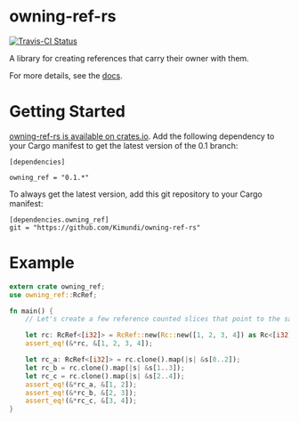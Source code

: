 owning-ref-rs
==============

[![Travis-CI Status](https://travis-ci.org/Kimundi/owning-ref-rs.png?branch=master)](https://travis-ci.org/Kimundi/owning-ref-rs)

A library for creating references that carry their owner with them.

For more details, see the [docs](http://kimundi.github.io/owning-ref-rs/owning_ref/index.html).

# Getting Started

[owning-ref-rs is available on crates.io](https://crates.io/crates/owning_ref).
Add the following dependency to your Cargo manifest to get the latest version of the 0.1 branch:
```
[dependencies]

owning_ref = "0.1.*"
```

To always get the latest version, add this git repository to your
Cargo manifest:

```
[dependencies.owning_ref]
git = "https://github.com/Kimundi/owning-ref-rs"
```
# Example

```rust
extern crate owning_ref;
use owning_ref::RcRef;

fn main() {
    // Let's create a few reference counted slices that point to the same memory:

    let rc: RcRef<[i32]> = RcRef::new(Rc::new([1, 2, 3, 4]) as Rc<[i32]>);
    assert_eq!(&*rc, &[1, 2, 3, 4]);

    let rc_a: RcRef<[i32]> = rc.clone().map(|s| &s[0..2]);
    let rc_b = rc.clone().map(|s| &s[1..3]);
    let rc_c = rc.clone().map(|s| &s[2..4]);
    assert_eq!(&*rc_a, &[1, 2]);
    assert_eq!(&*rc_b, &[2, 3]);
    assert_eq!(&*rc_c, &[3, 4]);
}
```
